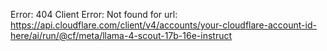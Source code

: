 Error: 404 Client Error: Not found for url: https://api.cloudflare.com/client/v4/accounts/your-cloudflare-account-id-here/ai/run/@cf/meta/llama-4-scout-17b-16e-instruct